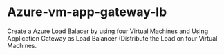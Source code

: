 # Azure-vm-app-gateway-lb
Create a Azure Load Balacer by using four Virtual Machines and Using Application Gateway as Load Balancer (Distribute the Load on four Virtual Machines.
